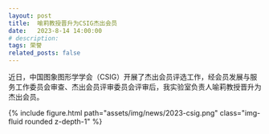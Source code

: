 ```yaml
---
layout: post
title:  喻莉教授晋升为CSIG杰出会员
date:   2023-8-14 14:00:00
# description:
tags: 荣誉
related_posts: false
---
```


近日，中国图象图形学学会（CSIG）开展了杰出会员评选工作，经会员发展与服务工作委员会审查、杰出会员评审委员会评审后，我实验室负责人喻莉教授晋升为杰出会员。

<div class="row mt-3">
    <div class="col-sm mt-3 mt-md-0">
        {% include figure.html path="assets/img/news/2023-csig.png" class="img-fluid rounded z-depth-1" %}
    </div>
</div>
